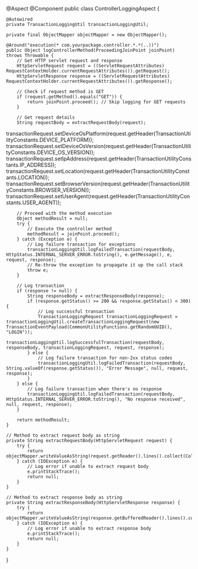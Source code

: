 @Aspect
@Component
public class ControllerLoggingAspect {

    @Autowired
    private TransactionLoggingUtil transactionLoggingUtil;

    private final ObjectMapper objectMapper = new ObjectMapper();

    @Around("execution(* com.yourpackage.controller.*.*(..))")
    public Object logControllerMethod(ProceedingJoinPoint joinPoint) throws Throwable {
        // Get HTTP servlet request and response
        HttpServletRequest request = ((ServletRequestAttributes) RequestContextHolder.currentRequestAttributes()).getRequest();
        HttpServletResponse response = ((ServletRequestAttributes) RequestContextHolder.currentRequestAttributes()).getResponse();

        // Check if request method is GET
        if (request.getMethod().equals("GET")) {
            return joinPoint.proceed(); // Skip logging for GET requests
        }

        // Get request details
        String requestBody = extractRequestBody(request);
        
transactionRequest.setDeviceOsPlatform(request.getHeader(TransactionUtilityConstants.DEVICE_PLATFORM));
transactionRequest.setDeviceOsVersion(request.getHeader(TransactionUtilityConstants.DEVICE_OS_VERSION));
transactionRequest.setIpAddress(request.getHeader(TransactionUtilityConstants.IP_ADDRESS));
transactionRequest.setLocation(request.getHeader(TransactionUtilityConstants.LOCATION));
transactionRequest.setBrowserVersion(request.getHeader(TransactionUtilityConstants.BROWSER_VERSION));
transactionRequest.setUserAgent(request.getHeader(TransactionUtilityConstants.USER_AGENT));

        // Proceed with the method execution
        Object methodResult = null;
        try {
            // Execute the controller method
            methodResult = joinPoint.proceed();
        } catch (Exception e) {
            // Log failure transaction for exceptions
            transactionLoggingUtil.logFailedTransaction(requestBody, HttpStatus.INTERNAL_SERVER_ERROR.toString(), e.getMessage(), e, request, response);
            // Re-throw the exception to propagate it up the call stack
            throw e;
        }
        
        // Log transaction
        if (response != null) {
            String responseBody = extractResponseBody(response);
            if (response.getStatus() >= 200 && response.getStatus() < 300) {
                // Log successful transaction
                TransactionLoggingRequest transactionLoggingRequest = transactionLoggingUtil.createTransactionLoggingRequest(new TransactionEventPayload(CommonUtilityFunctions.getRandomUUID(), "LOGIN"));
                transactionLoggingUtil.logSuccessfulTransaction(requestBody, responseBody, transactionLoggingRequest, request, response);
            } else {
                // Log failure transaction for non-2xx status codes
                transactionLoggingUtil.logFailedTransaction(requestBody, String.valueOf(response.getStatus()), "Error Message", null, request, response);
            }
        } else {
            // Log failure transaction when there's no response
            transactionLoggingUtil.logFailedTransaction(requestBody, HttpStatus.INTERNAL_SERVER_ERROR.toString(), "No response received", null, request, response);
        }

        return methodResult;
    }

    // Method to extract request body as string
    private String extractRequestBody(HttpServletRequest request) {
        try {
            return objectMapper.writeValueAsString(request.getReader().lines().collect(Collectors.joining(System.lineSeparator())));
        } catch (IOException e) {
            // Log error if unable to extract request body
            e.printStackTrace();
            return null;
        }
    }

    // Method to extract response body as string
    private String extractResponseBody(HttpServletResponse response) {
        try {
            return objectMapper.writeValueAsString(response.getBufferedReader().lines().collect(Collectors.joining(System.lineSeparator())));
        } catch (IOException e) {
            // Log error if unable to extract response body
            e.printStackTrace();
            return null;
        }
    }
}
